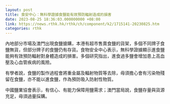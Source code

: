 ```yaml
---
layout: post
title: 食安中心：無科學證據食鹽能有效預防輻射造成的損害
date: 2023-08-25 18:36:03.000000000 +08:00
link: https://news.rthk.hk/rthk/ch/component/k2/1715141-20230825.htm
categories: rthk
---
```


內地部分市場及澳門出現食鹽搶購，本港有超市售賣食鹽的貨架，多個不同牌子食鹽無貨，但部分牌子的食鹽仍有存貨。食物安全中心表示，無科學證據顯示進食鹽能夠有效預防輻射對身體造成的損害。多個研究指出，進食過多鹽會增加患上高血壓及心血管疾病的風險。

有學者說，食鹽的製作過程會將重金屬及輻射物質等去除，毋須擔心會有污染物殘留在食鹽，亦不能以進食鹽，作為預防吸入防射性物質。

中國鹽業協會表示，有信心、有能力保障用鹽需求；澳門當局說，食鹽存量與貨源充足，毋須過量採購。
